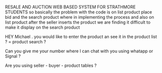 RESALE AND AUCTION WEB BASED SYSTEM FOR STRATHMORE STUDENTS
so basically the problem with the code is on list product place bid and the search product where in implementing the process and also on list product after the seller inserts the product we are finding it difficult to make it display on the search product

HEY Michael . you would like to enter the product an see it in the product list ? = product search ?

Can you give me your number where I can chat with you using whatapp or Signal ? 

Are you using seller - buyer - product tables ? 